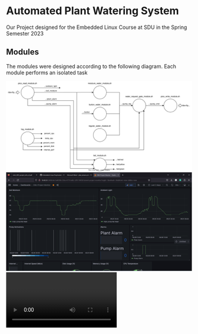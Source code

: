 # Automated Plant Watering System

Our Project designed for the Embedded Linux Course at SDU in the Spring Semester 2023

## Modules
The modules were designed according to the following diagram. Each module performs an isolated task

![Module Diagram](img/EMLI.svg)
![Grafana screenshot](img/grafana.png)
![System test video](img/video_original.mp4)
